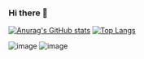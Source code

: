 ### Hi there 👋

<!--
**edielrangel/edielrangel** is a ✨ _special_ ✨ repository because its `README.md` (this file) appears on your GitHub profile.

Here are some ideas to get you started:

- 🔭 I’m currently working on ...
- 🌱 I’m currently learning ...
- 👯 I’m looking to collaborate on ...
- 🤔 I’m looking for help with ...
- 💬 Ask me about ...
- 📫 How to reach me: ...
- 😄 Pronouns: ...
- ⚡ Fun fact: ...
-->
[![Anurag's GitHub stats](https://github-readme-stats.vercel.app/api?username=edielrangel&show_icons=true&theme=dark)](https://github.com/edielrangel)
[![Top Langs](https://github-readme-stats.vercel.app/api/top-langs/?username=edielrangel&show_icons=true&theme=dark&layout=compact)](https://github.com/edielrangel)

![image]({https://img.shields.io/badge/Laravel-FF2D20?style=for-the-badge&logo=laravel&logoColor=white}) ![image]({https://img.shields.io/badge/Python-3776AB?style=for-the-badge&logo=python&logoColor=white})
